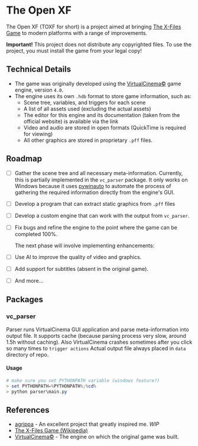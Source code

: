 # The Open XF
The Open XF (TOXF for short) is a project aimed at bringing [The X-Files Game](https://en.wikipedia.org/wiki/The_X-Files_Game) to modern platforms with a range of improvements.

**Important!** This project does not distribute any copyrighted files. To use the project, you must install the game from your legal copy!

## Technical Details
- The game was originally developed using the [VirtualCinema©](https://www.virtualcinema.com/) game engine, version `4.0`.
- The engine uses its own `.hdb` format to store game information, such as:
  - Scene tree, variables, and triggers for each scene
  - A list of all assets used (excluding the actual assets)
  - The editor for this engine and its documentation (taken from the official website) is available via the link
  - Video and audio are stored in open formats (QuickTime is required for viewing)
  - All other graphics are stored in proprietary `.pff` files.

## Roadmap
- [ ] Gather the scene tree and all necessary meta-information. Currently, this is partially implemented in the `vc_parser` package. It only works on Windows because it uses [pywinauto](https://github.com/pywinauto/pywinauto) to automate the process of gathering the required information directly from the engine's GUI.
- [ ] Develop a program that can extract static graphics from `.pff` files
- [ ] Develop a custom engine that can work with the output from `vc_parser`.
- [ ] Fix bugs and refine the engine to the point where the game can be completed 100%.
  
  The next phase will involve implementing enhancements:
- [ ] Use AI to improve the quality of video and graphics.
- [ ] Add support for subtitles (absent in the original game).
- [ ] And more...


## Packages
### vc_parser
Parser runs VirtualCinema GUI application and parse meta-information into output file. It supports cache (because parsing process very slow, around 1.5h without caching). Also VirtualCinema crashes sometimes after you click so many times to `trigger actions`
Actual output file always placed in `data` directory of repo.
#### Usage
```powershell
# make sure you set PYTHONPATH variable (windows feature?)
> set PYTHONPATH=%PYTHONPATH%;%cd%
> python parser\main.py
```


## References
- [agrippa](https://github.com/xesf/agrippa) - An excellent project that greatly inspired me. *WIP*
- [The X-Files Game (Wikipedia)](https://en.wikipedia.org/wiki/The_X-Files_Game)
- [VirtualCinema©](https://www.virtualcinema.com/) - The engine on which the original game was built.
